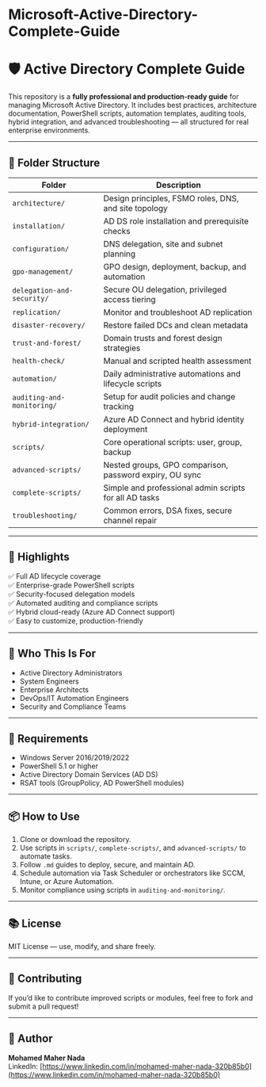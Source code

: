 # Microsoft-Active-Directory-Complete-Guide

# 🛡️ Active Directory Complete Guide

This repository is a **fully professional and production-ready guide** for managing Microsoft Active Directory. It includes best practices, architecture documentation, PowerShell scripts, automation templates, auditing tools, hybrid integration, and advanced troubleshooting — all structured for real enterprise environments.

---

## 📁 Folder Structure

| Folder                    | Description |
|---------------------------|-------------|
| `architecture/`           | Design principles, FSMO roles, DNS, and site topology |
| `installation/`           | AD DS role installation and prerequisite checks |
| `configuration/`          | DNS delegation, site and subnet planning |
| `gpo-management/`         | GPO design, deployment, backup, and automation |
| `delegation-and-security/`| Secure OU delegation, privileged access tiering |
| `replication/`            | Monitor and troubleshoot AD replication |
| `disaster-recovery/`      | Restore failed DCs and clean metadata |
| `trust-and-forest/`       | Domain trusts and forest design strategies |
| `health-check/`           | Manual and scripted health assessment |
| `automation/`             | Daily administrative automations and lifecycle scripts |
| `auditing-and-monitoring/`| Setup for audit policies and change tracking |
| `hybrid-integration/`     | Azure AD Connect and hybrid identity deployment |
| `scripts/`                | Core operational scripts: user, group, backup |
| `advanced-scripts/`       | Nested groups, GPO comparison, password expiry, OU sync |
| `complete-scripts/`       | Simple and professional admin scripts for all AD tasks |
| `troubleshooting/`        | Common errors, DSA fixes, secure channel repair |

---

## 🚀 Highlights

✅ Full AD lifecycle coverage  
✅ Enterprise-grade PowerShell scripts  
✅ Security-focused delegation models  
✅ Automated auditing and compliance scripts  
✅ Hybrid cloud-ready (Azure AD Connect support)  
✅ Easy to customize, production-friendly

---

## 🧠 Who This Is For

- Active Directory Administrators
- System Engineers
- Enterprise Architects
- DevOps/IT Automation Engineers
- Security and Compliance Teams

---

## 🔧 Requirements

- Windows Server 2016/2019/2022
- PowerShell 5.1 or higher
- Active Directory Domain Services (AD DS)
- RSAT tools (GroupPolicy, AD PowerShell modules)

---

## 📦 How to Use

1. Clone or download the repository.
2. Use scripts in `scripts/`, `complete-scripts/`, and `advanced-scripts/` to automate tasks.
3. Follow `.md` guides to deploy, secure, and maintain AD.
4. Schedule automation via Task Scheduler or orchestrators like SCCM, Intune, or Azure Automation.
5. Monitor compliance using scripts in `auditing-and-monitoring/`.

---

## 📚 License

MIT License — use, modify, and share freely.

---

## 🙌 Contributing

If you’d like to contribute improved scripts or modules, feel free to fork and submit a pull request!

---

## 🔗 Author

**Mohamed Maher Nada**  
LinkedIn: [https://www.linkedin.com/in/mohamed-maher-nada-320b85b0](https://www.linkedin.com/in/mohamed-maher-nada-320b85b0)  
